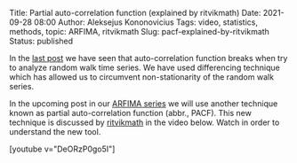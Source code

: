 Title: Partial auto-correlation function (explained by ritvikmath)
Date: 2021-09-28 08:00
Author: Aleksejus Kononovicius
Tags: video, statistics, methods, topic: ARFIMA, ritvikmath
Slug: pacf-explained-by-ritvikmath
Status: published

In the [last post]({filename}/articles/2021/random-walk-as-ar-process.md)
we have seen that auto-correlation function breaks when try to analyze
random walk time series. We have used differencing technique which has
allowed us to circumvent non-stationarity of the random walk series.

In the upcoming post in our [ARFIMA series](/tag/topic-arfima/) we will use
another technique known as partial auto-correlation function (abbr., PACF).
This new technique is discussed by
[ritvikmath](https://www.youtube.com/@ritvikmath) in
the video below. Watch in order to understand the new tool.

[youtube v="DeORzP0go5I"]
